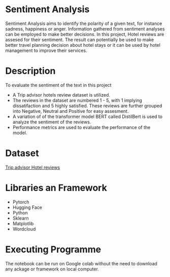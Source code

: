 # Sentiment Analysis
Sentiment Analysis aims to identify the polarity of a given text, for instance sadness, happiness or anger.
Information gathered from sentiment analyses can be employed to make better decisions. In this project, Hotel reviews are assesed for their sentiment. The result can potentially be used to make better travel planning decision about hotel stays or it can be used by hotel management to improve their services.

# Description
To evaluate the sentiment of the text in this project
- A Trip advisor hotels review dataset is utilized.
- The reviews in the dataset are numbered 1 - 5, with 1 implying dissatifaction and 5 highly satisfied. These reviews are further grouped into Negative, Neutral and Positive for easy assesment.
- A variation of of the transformer model BERT called DistilBert is used to analyze the sentiment of the reviews.
- Performance metrics are used to evaluate the performance of the model.

# Dataset
[Trip advisor Hotel reviews](https://www.kaggle.com/datasets/andrewmvd/trip-advisor-hotel-reviews)

# Libraries an Framework
- Pytorch
- Hugging Face
- Python
- Sklearn
- Matplotlib
- Wordcloud

# Executing Programme
The notebook can be run on Google colab without the need to download any ackage or framework on local computer.

